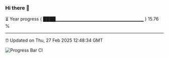 ### Hi there 👋

⏳ Year progress { ████▁▁▁▁▁▁▁▁▁▁▁▁▁▁▁▁▁▁▁▁▁▁▁▁▁▁ } 15.76 %

---

⏰ Updated on Thu, 27 Feb 2025 12:48:34 GMT

![Progress Bar CI](https://github.com/DhruviPatel157/GitHub-Actions-Demo/workflows/Progress%20Bar%20CI/badge.svg)
